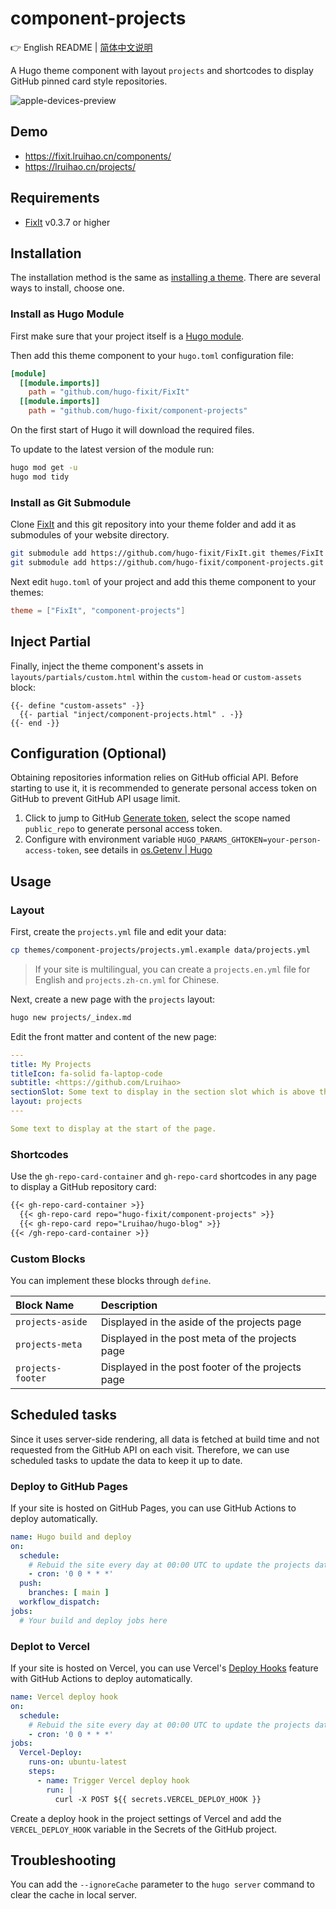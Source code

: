 # component-projects

👉 English README | [简体中文说明](README.zh-cn.md)

A Hugo theme component with layout `projects` and shortcodes to display GitHub pinned card style repositories.

![apple-devices-preview](https://github.com/hugo-fixit/component-projects/assets/33419593/3f75bd94-90df-4057-bee5-cbe2a61422f1)

## Demo

- <https://fixit.lruihao.cn/components/>
- <https://lruihao.cn/projects/>

## Requirements

- [FixIt](https://github.com/hugo-fixit) v0.3.7 or higher

## Installation

The installation method is the same as [installing a theme](https://fixit.lruihao.cn/documentation/installation/). There are several ways to install, choose one.

### Install as Hugo Module

First make sure that your project itself is a [Hugo module](https://gohugo.io/hugo-modules/use-modules/#initialize-a-new-module).

Then add this theme component to your `hugo.toml` configuration file:

```toml
[module]
  [[module.imports]]
    path = "github.com/hugo-fixit/FixIt"
  [[module.imports]]
    path = "github.com/hugo-fixit/component-projects"
```

On the first start of Hugo it will download the required files.

To update to the latest version of the module run:

```bash
hugo mod get -u
hugo mod tidy
```

### Install as Git Submodule

Clone [FixIt](https://github.com/hugo-fixit) and this git repository into your theme folder and add it as submodules of your website directory.

```bash
git submodule add https://github.com/hugo-fixit/FixIt.git themes/FixIt
git submodule add https://github.com/hugo-fixit/component-projects.git themes/component-projects
```

Next edit `hugo.toml` of your project and add this theme component to your themes:

```toml
theme = ["FixIt", "component-projects"]
```

## Inject Partial

Finally, inject the theme component's assets in `layouts/partials/custom.html` within the `custom-head` or `custom-assets` block:

```go-html-template
{{- define "custom-assets" -}}
  {{- partial "inject/component-projects.html" . -}}
{{- end -}}
```

## Configuration (Optional)

Obtaining repositories information relies on GitHub official API. Before starting to use it, it is recommended to generate personal access token on GitHub to prevent GitHub API usage limit.

1. Click to jump to GitHub [Generate token](https://github.com/settings/tokens/new), select the scope named `public_repo` to generate personal access token.
2. Configure with environment variable `HUGO_PARAMS_GHTOKEN=your-person-access-token`, see details in [os.Getenv | Hugo](https://gohugo.io/functions/os/getenv/#examples)

## Usage

### Layout

First, create the `projects.yml` file and edit your data:

```bash
cp themes/component-projects/projects.yml.example data/projects.yml
```

> If your site is multilingual, you can create a `projects.en.yml` file for English and `projects.zh-cn.yml` for Chinese.

Next, create a new page with the `projects` layout:

```bash
hugo new projects/_index.md
```

Edit the front matter and content of the new page:

```yaml
---
title: My Projects
titleIcon: fa-solid fa-laptop-code
subtitle: <https://github.com/Lruihao>
sectionSlot: Some text to display in the section slot which is above the related articles list.
layout: projects
---

Some text to display at the start of the page.
```

### Shortcodes

Use the `gh-repo-card-container` and `gh-repo-card` shortcodes in any page to display a GitHub repository card:

```markdown
{{< gh-repo-card-container >}}
  {{< gh-repo-card repo="hugo-fixit/component-projects" >}}
  {{< gh-repo-card repo="Lruihao/hugo-blog" >}}
{{< /gh-repo-card-container >}}
```

### Custom Blocks

You can implement these blocks through `define`.

| Block Name        | Description                                       |
| :---------------- | :------------------------------------------------ |
| `projects-aside`  | Displayed in the aside of the projects page       |
| `projects-meta`   | Displayed in the post meta of the projects page   |
| `projects-footer` | Displayed in the post footer of the projects page |

## Scheduled tasks

Since it uses server-side rendering, all data is fetched at build time and not requested from the GitHub API on each visit. Therefore, we can use scheduled tasks to update the data to keep it up to date.

### Deploy to GitHub Pages

If your site is hosted on GitHub Pages, you can use GitHub Actions to deploy automatically.

```yaml
name: Hugo build and deploy
on:
  schedule:
    # Rebuid the site every day at 00:00 UTC to update the projects data
    - cron: '0 0 * * *'
  push:
    branches: [ main ]
  workflow_dispatch:
jobs:
  # Your build and deploy jobs here
```

### Deplot to Vercel

If your site is hosted on Vercel, you can use Vercel's [Deploy Hooks](https://vercel.com/docs/deployments/deploy-hooks#creating-&-triggering-deploy-hooks) feature with GitHub Actions to deploy automatically.

```yaml
name: Vercel deploy hook
on:
  schedule:
    # Rebuid the site every day at 00:00 UTC to update the projects data
    - cron: '0 0 * * *'
jobs:
  Vercel-Deploy:
    runs-on: ubuntu-latest
    steps:
      - name: Trigger Vercel deploy hook
        run: |
          curl -X POST ${{ secrets.VERCEL_DEPLOY_HOOK }}
```

Create a deploy hook in the project settings of Vercel and add the `VERCEL_DEPLOY_HOOK` variable in the Secrets of the GitHub project.

## Troubleshooting

You can add the `--ignoreCache` parameter to the `hugo server` command to clear the cache in local server.
